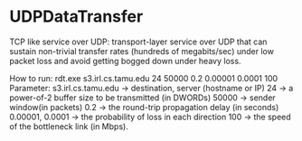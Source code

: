 # UDPDataTransfer
TCP like service over UDP:
transport-layer service over UDP that can sustain non-trivial transfer
rates (hundreds of megabits/sec) under low packet loss and avoid getting bogged down under
heavy loss. 

How to run:
rdt.exe s3.irl.cs.tamu.edu 24 50000 0.2 0.00001 0.0001 100
Parameter:
s3.irl.cs.tamu.edu -> destination, server (hostname or IP)
24 -> a power-of-2 buffer size to be transmitted (in DWORDs)
50000 -> sender window(in packets)
0.2 -> the round-trip propagation delay (in seconds)
0.00001, 0.0001 -> the probability of loss in each direction
100 -> the speed of the bottleneck link (in Mbps).
